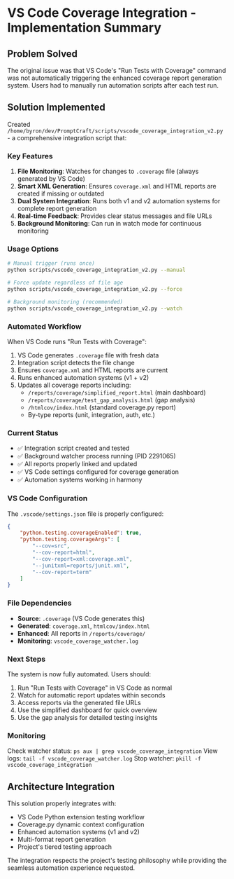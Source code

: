 # VS Code Coverage Integration - Implementation Summary

## Problem Solved

The original issue was that VS Code's "Run Tests with Coverage" command was not automatically triggering the enhanced coverage report generation system. Users had to manually run automation scripts after each test run.

## Solution Implemented

Created `/home/byron/dev/PromptCraft/scripts/vscode_coverage_integration_v2.py` - a comprehensive integration script that:

### Key Features

1. **File Monitoring**: Watches for changes to `.coverage` file (always generated by VS Code)
2. **Smart XML Generation**: Ensures `coverage.xml` and HTML reports are created if missing or outdated
3. **Dual System Integration**: Runs both v1 and v2 automation systems for complete report generation
4. **Real-time Feedback**: Provides clear status messages and file URLs
5. **Background Monitoring**: Can run in watch mode for continuous monitoring

### Usage Options

```bash
# Manual trigger (runs once)
python scripts/vscode_coverage_integration_v2.py --manual

# Force update regardless of file age
python scripts/vscode_coverage_integration_v2.py --force

# Background monitoring (recommended)
python scripts/vscode_coverage_integration_v2.py --watch
```

### Automated Workflow

When VS Code runs "Run Tests with Coverage":
1. VS Code generates `.coverage` file with fresh data
2. Integration script detects the file change
3. Ensures `coverage.xml` and HTML reports are current
4. Runs enhanced automation systems (v1 + v2)
5. Updates all coverage reports including:
   - `/reports/coverage/simplified_report.html` (main dashboard)
   - `/reports/coverage/test_gap_analysis.html` (gap analysis)
   - `/htmlcov/index.html` (standard coverage.py report)
   - By-type reports (unit, integration, auth, etc.)

### Current Status

- ✅ Integration script created and tested
- ✅ Background watcher process running (PID 2291065)
- ✅ All reports properly linked and updated
- ✅ VS Code settings configured for coverage generation
- ✅ Automation systems working in harmony

### VS Code Configuration

The `.vscode/settings.json` file is properly configured:

```json
{
    "python.testing.coverageEnabled": true,
    "python.testing.coverageArgs": [
        "--cov=src",
        "--cov-report=html",
        "--cov-report=xml:coverage.xml",
        "--junitxml=reports/junit.xml",
        "--cov-report=term"
    ]
}
```

### File Dependencies

- **Source**: `.coverage` (VS Code generates this)
- **Generated**: `coverage.xml`, `htmlcov/index.html`
- **Enhanced**: All reports in `/reports/coverage/`
- **Monitoring**: `vscode_coverage_watcher.log`

### Next Steps

The system is now fully automated. Users should:

1. Run "Run Tests with Coverage" in VS Code as normal
2. Watch for automatic report updates within seconds
3. Access reports via the generated file URLs
4. Use the simplified dashboard for quick overview
5. Use the gap analysis for detailed testing insights

### Monitoring

Check watcher status: `ps aux | grep vscode_coverage_integration`
View logs: `tail -f vscode_coverage_watcher.log`
Stop watcher: `pkill -f vscode_coverage_integration`

## Architecture Integration

This solution properly integrates with:
- VS Code Python extension testing workflow
- Coverage.py dynamic context configuration
- Enhanced automation systems (v1 and v2)
- Multi-format report generation
- Project's tiered testing approach

The integration respects the project's testing philosophy while providing the seamless automation experience requested.